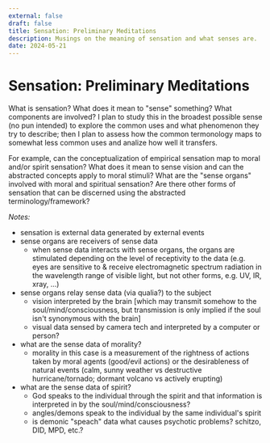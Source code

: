 ```yaml
---
external: false
draft: false
title: Sensation: Preliminary Meditations
description: Musings on the meaning of sensation and what senses are.
date: 2024-05-21
---
```


# Sensation: Preliminary Meditations

What is sensation? What does it mean to "sense" something? What components are involved? I plan to study this in the broadest possible sense (no pun intended) to explore the common uses and what phenomenon they try to describe; then I plan to assess how the common termonology maps to somewhat less common uses and analize how well it transfers.

For example, can the conceptualization of empirical sensation map to moral and/or spirit sensation? What does it mean to sense vision and can the abstracted concepts apply to moral stimuli? What are the "sense organs" involved with moral and spiritual sensation? Are there other forms of sensation that can be discerned using the abstracted terminology/framework?

_Notes:_

- sensation is external data generated by external events
- sense organs are receivers of sense data
  - when sense data interacts with sense organs, the organs are stimulated depending on the level of receptivity to the data (e.g. eyes are sensitive to & receive electromagnetic spectrum radiation in the wavelength range of visible light, but not other forms, e.g. UV, IR, xray, ...)
- sense organs relay sense data (via qualia?) to the subject
  - vision interpreted by the brain [which may transmit somehow to the soul/mind/consciousness, but transmission is only implied if the soul isn't synonymous with the brain]
  - visual data sensed by camera tech and interpreted by a computer or person?
- what are the sense data of morality?
  - morality in this case is a measurement of the rightness of actions taken by moral agents (good/evil actions) or the desirableness of natural events (calm, sunny weather vs destructive hurricane/tornado; dormant volcano vs actively erupting)
- what are the sense data of spirit?
  - God speaks to the individual through the spirit and that information is interpreted in by the soul/mind/consciousness?
  - angles/demons speak to the individual by the same individual's spirit
  - is demonic "speach" data what causes psychotic problems? schitzo, DID, MPD, etc.?
